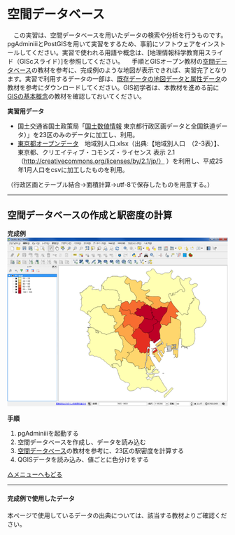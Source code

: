 # 空間データベース
　この実習は、空間データベースを用いたデータの検索や分析を行うものです。pgAdminⅲとPostGISを用いて実習をするため、事前にソフトウェアをインストールしてください。実習で使われる用語や概念は、[地理情報科学教育用スライド（GIScスライド）]を参照してください。
　手順とGISオープン教材の[空間データベース]の教材を参考に、完成例のような地図が表示できれば、実習完了となります。実習で利用するデータの一部は、[既存データの地図データと属性データ]の教材を参考にダウンロードしてください。GIS初学者は、本教材を進める前に[GISの基本概念]の教材を確認しておいてください。  

**実習用データ**  

* 国土交通省国土政策局「[国土数値情報] 東京都行政区画データと全国鉄道データ）」を23区のみのデータに加工し、利用。
* [東京都オープンデータ]　地域別人口.xlsx（出典:【地域別人口　（2-3表）】、東京都、クリエイティブ・コモンズ・ライセンス 表示 2.1（http://creativecommons.org/licenses/by/2.1/jp/）
）を利用し、平成25年1月人口をcsvに加工したものを利用。

（行政区画とテーブル結合→面積計算→utf-8で保存したものを用意する。）

---

## <a name="空間データベースの作成と駅密度の計算"></a>空間データベースの作成と駅密度の計算

**完成例**  
![kadai](pic/9-1.png)

**手順**  
1. pgAdminⅲを起動する  
2. 空間データベースを作成し、データを読み込む  
3. [空間データベース]の教材を参考に、23区の駅密度を計算する
4. QGISデータを読み込み、値ごとに色分けをする  

[△メニューへもどる]

---

#### 完成例で使用したデータ
本ページで使用しているデータの出典については、該当する教材よりご確認ください。

[△メニューへもどる]:空間データ.md#menu
[作業メモ]:https://github.com/yamauchi-inochu/demo/blob/master/GISオープン教材/実習課題/作業メモ.md
[QGISビギナーズマニュアル]:../../QGISビギナーズマニュアル/QGISビギナーズマニュアル.md
[GRASSビギナーズマニュアル]:../../GRASSビギナーズマニュアル/GRASSビギナーズマニュアル.md
[GISの基本概念]:../../01_GISの基本概念/GISの基本概念.md
[既存データの地図データと属性データ]:../../07_既存データの地図データと属性データ/既存データの地図データと属性データ.md
[空間データ]:../../08_空間データ/空間データ.md
[空間データの結合・修正]:../../10_空間データの統合・修正/空間データの統合・修正.md
[視覚的伝達]:../../21_視覚的伝達/視覚的伝達.md
[政府統計局e-stat]:https://www.e-stat.go.jp/SG1/estat/eStatTopPortal.do
[国土数値情報]:http://nlftp.mlit.go.jp/ksj/
[基本的な空間解析]:../../11_基本的な空間解析/基本的な空間解析.md
[ネットワーク解析]:../../12_ネットワーク解析/ネットワーク解析.md
[領域解析]:../../13_領域解析/領域解析.md
[点データの解析]:../../14_点データの解析/点データの解析.md
[ラスタデータの解析]:../../15_ラスタデータの分析/ラスタデータの分析.md
[空間補間]:../../18_空間補間/空間補間.md
[東京都オープンデータ]:http://www.metro.tokyo.jp/SUB/OPENDATA/
[空間データベース]:../../18_空間補間/空間補間.md
